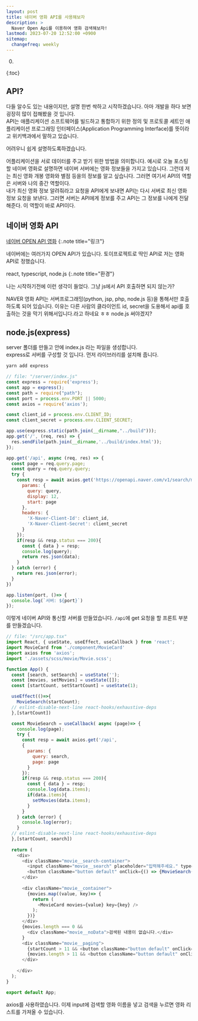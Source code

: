 ```yaml
---
layout: post
title: 네이버 영화 API를 사용해보자
description: >
  Naver Open Api를 이용하여 영화 검색해보자!
lastmod: 2023-07-20 12:52:00 +0900
sitemap:
  changefreq: weekly
---
```


0. 
{:toc}

## API?
다들 알수도 있는 내용이지만, 설명 한번 싹하고 시작하겠습니다. 아마 개발을 하다 보면 굉장히 많이 접해봤을 것 입니다.<br/>
API는 애플리케이션 소프트웨어를 빌드하고 통합하기 위한 정의 및 프로토콜 세트인 애플리케이션 프로그래밍 인터페이스(Application Programming Interface)를 뜻이라고 위키백과에서 말하고 있습니다.

어려우니 쉽게 설명하도록하겠습니다.

어플리케이션을 서로 데이터를 주고 받기 위한 방법을 의미합니다. 예시로 오늘 포스팅할 네이버 영화로 설명하면 네이버 서버에는 영화 정보들을 가지고 있습니다. 
그런데 저는 최신 영화 개봉 영화와 별점 등을의 정보를 알고 싶습니다. 그러면 여기서 API의 역할은 서버와 나의 중간 역할이다.<br/>
내가 최신 영화 정보 알려줘라고 요청을 API에게 보내면 API는 다시 서버로 최신 영화 정보 요청을 보낸다. 그러면 서버는 API에게 정보를 주고 API는 그 정보를 나에게 전달해준다. 이 역할이 바로 API이다.

## 네이버 영화 API

[네이버 OPEN API 영화](https://developers.naver.com/docs/serviceapi/search/movie/movie.md)
{:.note title="링크"}

네이버에는 여러가지 OPEN API가 있습니다. 토이프로젝트로 딱인 API로 저는 영화 API로 정했습니다.

react, typescript, node.js
{:.note title="환경"}

나는 시작하기전에 이런 생각이 들었다. 그냥 js에서 API 호출하면 되지 않는가? 

NAVER 영화 API는 서버프로그래밍(python, jsp, php, node.js 등)을 통해서만 호출하도록 되어 있습니다. 이유는 다른 사람의 클라이언트 id, secret을 도용해서 api를 호출하는 것을 막기 위해서입니다.라고 하네요 ㅎㅎ node.js 써야겠지?

## node.js(express)

server 폴더를 만들고 안에 index.js 라는 파일을 생성합니다.<br/>
express로 서버를 구성할 것 입니다. 먼저 라이브러리를 설치해 줍니다.

~~~markdown
yarn add express 
~~~

~~~js
// file: "/server/index.js"
const express = require('express');
const app = express();
const path = require("path");
const port = process.env.PORT || 5000;
const axios = require('axios');

const client_id = process.env.CLIENT_ID;
const client_secret = process.env.CLIENT_SECRET;

app.use(express.static(path.join(__dirname,"../build")));
app.get('/', (req, res) => {
  res.sendFile(path.join(__dirname,'../build/index.html'));
});

app.get('/api', async (req, res) => {
  const page = req.query.page;
  const query = req.query.query;
  try {
    const resp = await axios.get('https://openapi.naver.com/v1/search/movie.json', {
      params: {
        query: query,
        display: 12,
        start: page
      },
      headers: {
        'X-Naver-Client-Id': client_id,
        'X-Naver-Client-Secret': client_secret
      }
    });
    if(resp && resp.status === 200){
      const { data } = resp;
      console.log(query);
      return res.json(data);
    }
  } catch (error) {
    return res.json(error);
  }
})

app.listen(port, ()=> {
  console.log(`서버: ${port}`)
});
~~~

이렇게 네이버 API와 통신할 서버를 만들었습니다. `/api`에 get 요청을 할 프론트 부분를 만들겠습니다.

~~~js
// file: "/src/app.tsx"
import React, { useState, useEffect, useCallback } from 'react';
import MovieCard from './component/MovieCard'
import axios from 'axios';
import './assets/scss/movie/Movie.scss';

function App() {
  const [search, setSearch] = useState('');
  const [movies, setMovies] = useState([]);
  const [startCount, setStartCount] = useState(1);

  useEffect(()=>{
    MovieSearch(startCount);
  // eslint-disable-next-line react-hooks/exhaustive-deps
  },[startCount])

  const MovieSearch = useCallback( async (page)=> {
    console.log(page);
    try {
      const resp = await axios.get('/api',
      {
        params: {
          query: search,
          page: page
        }  
      });
      if(resp && resp.status === 200){
        const { data } = resp;
        console.log(data.items);
        if(data.items){
          setMovies(data.items);
        }
      }    
    } catch (error) {
      console.log(error);
    }
  // eslint-disable-next-line react-hooks/exhaustive-deps
  },[startCount, search])
  
  return (
    <div>
      <div className="movie__search-container">
        <input className="movie__search" placeholder="입력해주세요." type='text' onChange={(e) => setSearch(e.target.value)} onKeyPress={(e) => (e.key === "Enter" ? (MovieSearch(1),setStartCount(1)) : null)}/>
        <button className="button default" onClick={() => {MovieSearch(1); setStartCount(1);}} >검색</button>
      </div>
     
      <div className="movie__container">
        {movies.map((value, key)=> {
          return (
            <MovieCard movies={value} key={key} />
          );
        })}
      </div>
      {movies.length === 0 &&
        <div className="movie__noData">검색된 내용이 없습니다.</div>
      }
      <div className="movie__paging">
        {startCount > 11 && <button className="button default" onClick={()=>{ setStartCount((prevState) => (prevState - 12)) }}>이전</button>}
        {movies.length > 11 && <button className="button default" onClick={()=> { setStartCount((prevState) => (prevState + 12)) }} >다음</button>}
      </div>
      
    </div>
  );
}

export default App;
~~~

axios를 사용하였습니다. 이제 input에 검색할 영화 이름을 넣고 검색을 누르면 영화 리스트를 가져올 수 있습니다.
